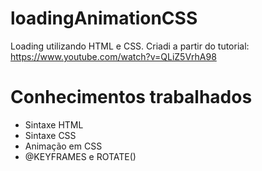 # loadingAnimationCSS
Loading utilizando HTML e CSS. 
Criadi a partir do tutorial: https://www.youtube.com/watch?v=QLiZ5VrhA98

# Conhecimentos trabalhados
- Sintaxe HTML
- Sintaxe CSS
- Animação em CSS
- @KEYFRAMES e ROTATE()
